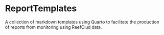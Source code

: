 # ReportTemplates
A collection of markdown templates using Quarto to facilitate the production of reports from monitoring using ReefClud data.
